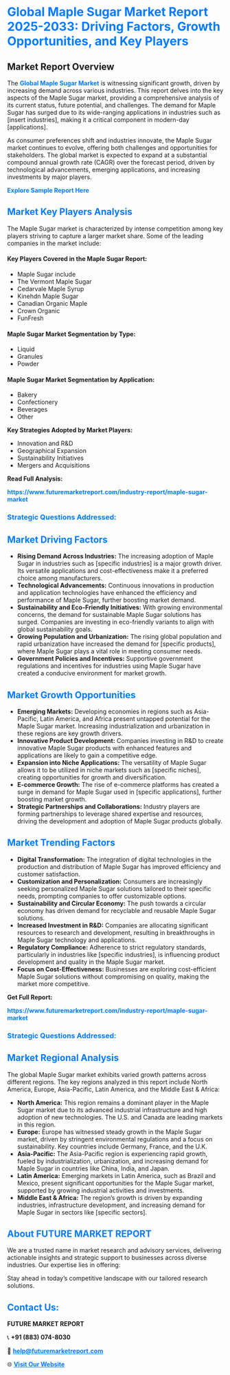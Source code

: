 <h1 style="color: #007BFF;">Global Maple Sugar Market Report 2025-2033: Driving Factors, Growth Opportunities, and Key Players</h1>

<section id="overview">
<h2>Market Report Overview</h2>
<p>The <a href="https://www.futuremarketreport.com/industry-report/maple-sugar-market" style="color: #007BFF; text-decoration: none;"><strong>Global Maple Sugar Market</strong></a> is witnessing significant growth, driven by increasing demand across various industries. This report delves into the key aspects of the Maple Sugar market, providing a comprehensive analysis of its current status, future potential, and challenges. The demand for Maple Sugar has surged due to its wide-ranging applications in industries such as [insert industries], making it a critical component in modern-day [applications].</p>
<p>As consumer preferences shift and industries innovate, the Maple Sugar market continues to evolve, offering both challenges and opportunities for stakeholders. The global market is expected to expand at a substantial compound annual growth rate (CAGR) over the forecast period, driven by technological advancements, emerging applications, and increasing investments by major players.</p>
</section>

<section id="overview">
<p><a href="https://www.futuremarketreport.com/request-sample/reportId=101515" style="color: #007BFF; text-decoration: none;"><strong>Explore Sample Report Here</strong></a></p>
</section>

<section id="key-players">
<h2 style="color: #007BFF;">Market Key Players Analysis</h2>
<p>The Maple Sugar market is characterized by intense competition among key players striving to capture a larger market share. Some of the leading companies in the market include:</p>
<h4>Key Players Covered in the Maple Sugar Report:</h4>
<ul><li>Maple Sugar include</li><li>The Vermont Maple Sugar</li><li>Cedarvale Maple Syrup</li><li>Kinehdn Maple Sugar</li><li>Canadian Organic Maple</li><li>Crown Organic</li><li>FunFresh</li></ul>
<h4>Maple Sugar Market Segmentation by Type:</h4>
<ul><li>Liquid</li><li>Granules</li><li>Powder</li></ul>

<h4>Maple Sugar Market Segmentation by Application:</h4>
<ul><li>Bakery</li><li>Confectionery</li><li>Beverages</li><li>Other</li></ul>
<p><strong>Key Strategies Adopted by Market Players:</strong></p>
<ul>
<li>Innovation and R&D</li>
<li>Geographical Expansion</li>
<li>Sustainability Initiatives</li>
<li>Mergers and Acquisitions</li>
</ul>
</section>

<section>
<p><strong>Read Full Analysis: </strong></p><a href="https://www.futuremarketreport.com/industry-report/maple-sugar-market" style="color: #007BFF; text-decoration: none;"><strong>https://www.futuremarketreport.com/industry-report/maple-sugar-market</strong></a>
<h3 style="color: #007BFF;">Strategic Questions Addressed:</h3>
</section>

<section id="driving-factors">
<h2 style="color: #007BFF;">Market Driving Factors</h2>
<ul>
<li><strong>Rising Demand Across Industries:</strong> The increasing adoption of Maple Sugar in industries such as [specific industries] is a major growth driver. Its versatile applications and cost-effectiveness make it a preferred choice among manufacturers.</li>
<li><strong>Technological Advancements:</strong> Continuous innovations in production and application technologies have enhanced the efficiency and performance of Maple Sugar, further boosting market demand.</li>
<li><strong>Sustainability and Eco-Friendly Initiatives:</strong> With growing environmental concerns, the demand for sustainable Maple Sugar solutions has surged. Companies are investing in eco-friendly variants to align with global sustainability goals.</li>
<li><strong>Growing Population and Urbanization:</strong> The rising global population and rapid urbanization have increased the demand for [specific products], where Maple Sugar plays a vital role in meeting consumer needs.</li>
<li><strong>Government Policies and Incentives:</strong> Supportive government regulations and incentives for industries using Maple Sugar have created a conducive environment for market growth.</li>
</ul>
</section>

<section id="growth-opportunities">
<h2 style="color: #007BFF;">Market Growth Opportunities</h2>
<ul>
<li><strong>Emerging Markets:</strong> Developing economies in regions such as Asia-Pacific, Latin America, and Africa present untapped potential for the Maple Sugar market. Increasing industrialization and urbanization in these regions are key growth drivers.</li>
<li><strong>Innovative Product Development:</strong> Companies investing in R&D to create innovative Maple Sugar products with enhanced features and applications are likely to gain a competitive edge.</li>
<li><strong>Expansion into Niche Applications:</strong> The versatility of Maple Sugar allows it to be utilized in niche markets such as [specific niches], creating opportunities for growth and diversification.</li>
<li><strong>E-commerce Growth:</strong> The rise of e-commerce platforms has created a surge in demand for Maple Sugar used in [specific applications], further boosting market growth.</li>
<li><strong>Strategic Partnerships and Collaborations:</strong> Industry players are forming partnerships to leverage shared expertise and resources, driving the development and adoption of Maple Sugar products globally.</li>
</ul>
</section>

<section id="trending-factors">
<h2 style="color: #007BFF;">Market Trending Factors</h2>
<ul>
<li><strong>Digital Transformation:</strong> The integration of digital technologies in the production and distribution of Maple Sugar has improved efficiency and customer satisfaction.</li>
<li><strong>Customization and Personalization:</strong> Consumers are increasingly seeking personalized Maple Sugar solutions tailored to their specific needs, prompting companies to offer customizable options.</li>
<li><strong>Sustainability and Circular Economy:</strong> The push towards a circular economy has driven demand for recyclable and reusable Maple Sugar solutions.</li>
<li><strong>Increased Investment in R&D:</strong> Companies are allocating significant resources to research and development, resulting in breakthroughs in Maple Sugar technology and applications.</li>
<li><strong>Regulatory Compliance:</strong> Adherence to strict regulatory standards, particularly in industries like [specific industries], is influencing product development and quality in the Maple Sugar market.</li>
<li><strong>Focus on Cost-Effectiveness:</strong> Businesses are exploring cost-efficient Maple Sugar solutions without compromising on quality, making the market more competitive.</li>
</ul>
</section>

<section>
<p><strong>Get Full Report: </strong></p><a href="https://www.futuremarketreport.com/industry-report/maple-sugar-market" style="color: #007BFF; text-decoration: none;"><strong>https://www.futuremarketreport.com/industry-report/maple-sugar-market</strong></a>
<h3 style="color: #007BFF;">Strategic Questions Addressed:</h3>
</section>


<section id="regional-analysis">
<h2 style="color: #007BFF;">Market Regional Analysis</h2>
<p>The global Maple Sugar market exhibits varied growth patterns across different regions. The key regions analyzed in this report include North America, Europe, Asia-Pacific, Latin America, and the Middle East & Africa:</p>
<ul>
<li><strong>North America:</strong> This region remains a dominant player in the Maple Sugar market due to its advanced industrial infrastructure and high adoption of new technologies. The U.S. and Canada are leading markets in this region.</li>
<li><strong>Europe:</strong> Europe has witnessed steady growth in the Maple Sugar market, driven by stringent environmental regulations and a focus on sustainability. Key countries include Germany, France, and the U.K.</li>
<li><strong>Asia-Pacific:</strong> The Asia-Pacific region is experiencing rapid growth, fueled by industrialization, urbanization, and increasing demand for Maple Sugar in countries like China, India, and Japan.</li>
<li><strong>Latin America:</strong> Emerging markets in Latin America, such as Brazil and Mexico, present significant opportunities for the Maple Sugar market, supported by growing industrial activities and investments.</li>
<li><strong>Middle East & Africa:</strong> The region’s growth is driven by expanding industries, infrastructure development, and increasing demand for Maple Sugar in sectors like [specific sectors].</li>
</ul>
</section>

<footer>
<h2 style="color: #007BFF;">About FUTURE MARKET REPORT</h2>
<p>We are a trusted name in market research and advisory services, delivering actionable insights and strategic support to businesses across diverse industries. Our expertise lies in offering:</p>

<p>Stay ahead in today’s competitive landscape with our tailored research solutions.</p>

<h2 style="color: #007BFF;">Contact Us:</h2>
<p><strong>FUTURE MARKET REPORT</strong></p>
<p>📞 <strong>+91 (883) 074-8030</strong></p>
<p>📧 <strong><a href="mailto:help@futuremarketreport.com" style="color: #007BFF;">help@futuremarketreport.com</a></strong></p>
<p>🌐 <strong><a href="https://www.futuremarketreport.com/" style="color: #007BFF;">Visit Our Website</a></strong></p>
</footer>